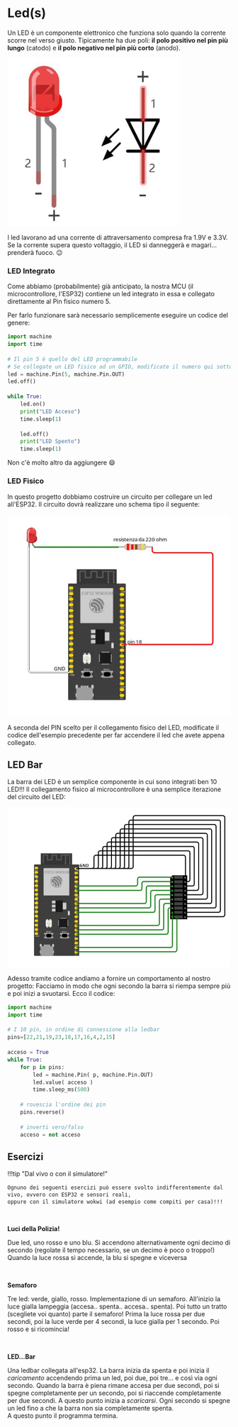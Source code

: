 # Led(s)


Un LED è un componente elettronico che funziona solo quando la corrente scorre nel verso giusto.
Tipicamente ha due poli: **il polo positivo nel pin più lungo** (catodo) e **il polo negativo nel pin più corto** (anodo).

![LED](images/LED.png)

I led lavorano ad una corrente di attraversamento compresa fra 1.9V e 3.3V. Se la corrente supera questo voltaggio, il LED si danneggerà e magari...
prenderà fuoco. :wink:




<!-- ################################################################################# -->
### LED Integrato


Come abbiamo (probabilmente) già anticipato, la nostra MCU (il microcontrollore, l'ESP32) contiene un led integrato in essa e collegato
direttamente al Pin fisico numero 5.

Per farlo funzionare sarà necessario semplicemente eseguire un codice del genere:


``` py title="Led integrato lampeggiante"
import machine
import time

# Il pin 5 è quello del LED programmabile
# Se collegate un LED fisico ad un GPIO, modificate il numero qui sotto!
led = machine.Pin(5, machine.Pin.OUT)
led.off()

while True:
    led.on()
    print("LED Acceso")
    time.sleep(1)

    led.off()
    print("LED Spento")
    time.sleep(1)
```


Non c'è molto altro da aggiungere :smile:



<!-- ################################################################################# -->
### LED Fisico


In questo progetto dobbiamo costruire un circuito per collegare un led all'ESP32. Il circuito dovrà realizzare uno schema tipo il seguente:


![LED Schema](images/LED_schema.webp)


A seconda del PIN scelto per il collegamento fisico del LED, modificate il codice dell'esempio precedente per far accendere il led che avete appena collegato.



<!-- ################################################################################# -->
## LED Bar


La barra dei LED è un semplice componente in cui sono integrati ben 10 LED!!!
Il collegamento fisico al microcontrollore è una semplice iterazione del circuito del LED:


![LEDBAR Schema](images/LEDBAR_schema.webp)


Adesso tramite codice andiamo a fornire un comportamento al nostro progetto: Facciamo in modo che ogni secondo la barra si riempa
sempre più e poi inizi a svuotarsi. Ecco il codice:

``` py title="ledbar che si carica e scarica"
import machine
import time

# I 10 pin, in ordine di connessione alla ledbar
pins=[22,21,19,23,18,17,16,4,2,15]

acceso = True
while True:
    for p in pins:
        led = machine.Pin( p, machine.Pin.OUT)
        led.value( acceso )
        time.sleep_ms(500)

    # rovescia l'ordine dei pin
    pins.reverse()

    # inverti vero/falso
    acceso = not acceso
```



<!-- ################################################################################# -->
## Esercizi

!!!tip "Dal vivo o con il simulatore!"

    Ognuno dei seguenti esercizi può essere svolto indifferentemente dal vivo, ovvero con ESP32 e sensori reali,
    oppure con il simulatore wokwi (ad esempio come compiti per casa)!!!



<br>

**Luci della Polizia!**

Due led, uno rosso e uno blu. Si accendono alternativamente ogni decimo di secondo (regolate il tempo necessario, se un decimo è poco o troppo!)
Quando la luce rossa si accende, la blu si spegne e viceversa

<br>

**Semaforo**

Tre led: verde, giallo, rosso. Implementazione di un semaforo. All'inizio la luce gialla lampeggia (accesa.. spenta.. accesa.. spenta). Poi tutto un tratto (scegliete voi quanto) parte il semaforo! Prima la luce rossa per due secondi, poi la luce verde per 4 secondi, la luce gialla per 1 secondo. Poi rosso e si ricomincia!


<br>

**LED...Bar**

Una ledbar collegata all'esp32. La barra inizia da spenta e poi inizia il *caricamento* accendendo prima un led, poi due, poi tre... e così via ogni secondo.
Quando la barra è piena rimane accesa per due secondi, poi si spegne completamente per un secondo, poi si riaccende completamente per due secondi.
A questo punto inizia a *scaricarsi*. Ogni secondo si spegne un led fino a che la barra non sia completamente spenta.<br>
A questo punto il programma termina.





<br>
<br>
<br>
